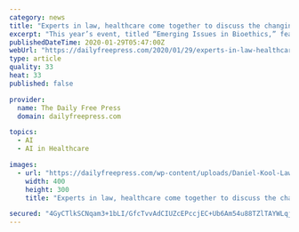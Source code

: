 ```yaml
---
category: news
title: "Experts in law, healthcare come together to discuss the changing field of bioethics"
excerpt: "This year’s event, titled “Emerging Issues in Bioethics,” featured experts in law and healthcare from across the country who discussed a range of topics relevant to today’s advancements in medicine, such as gene editing and artificial intelligence. Sandra Soo-Jin Lee, keynote speaker and chief of the division of ethics at Columbia ..."
publishedDateTime: 2020-01-29T05:47:00Z
webUrl: "https://dailyfreepress.com/2020/01/29/experts-in-law-healthcare-come-together-to-discuss-the-changing-field-of-bioethics/"
type: article
quality: 33
heat: 33
published: false

provider:
  name: The Daily Free Press
  domain: dailyfreepress.com

topics:
  - AI
  - AI in Healthcare

images:
  - url: "https://dailyfreepress.com/wp-content/uploads/Daniel-Kool-Law-Talk-Digi-400x300.jpg"
    width: 400
    height: 300
    title: "Experts in law, healthcare come together to discuss the changing field of bioethics"

secured: "4GyCTlkSCNqam3+1bLI/GfcTvvAdCIUZcEPccjEC+Ub6Am54u88TZlTAYWLqjcXfy2CaoZRiNsV8YTokpuge3qIMyIIPR9RnrrffrqIWyq9Tgi4jD0PQ55/8ffWyQYOhH6F/2FkKk9ICoOH7dXEteldNGqUyljsJLzUJAh2BYSUdpKSp9GjyO2oWidGRTflAoMqzHjwcsgy2C3LwtjMqZBlPzOaTBXy46RGUXOz2sgrQVSGduqD3Ejh6iUwKGwB0or9YcRIzJPSw5ZRPioHaQhtnvvNncgff3Flsu2D5e1yp2nlfvO8wpMUExIIyIAG1;/wBt4AwqlIKQubT/7rADAA=="
---
```


